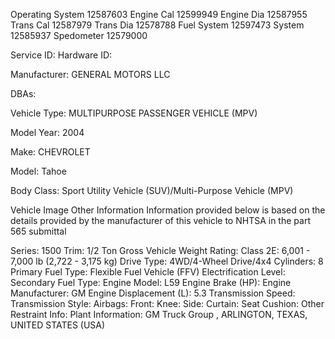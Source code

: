 Operating System	12587603
Engine Cal	12599949
Engine Dia	12587955
Trans Cal	12587979
Trans Dia	12578788
Fuel System	12597473
System	12585937
Spedometer	12579000


Service ID:
Hardware ID:


Manufacturer: GENERAL MOTORS LLC

DBAs:

Vehicle Type: MULTIPURPOSE PASSENGER VEHICLE (MPV)

Model Year: 2004

Make: CHEVROLET

Model: Tahoe

Body Class: Sport Utility Vehicle (SUV)/Multi-Purpose Vehicle (MPV)

 

Vehicle Image
Other Information
Information provided below is based on the details provided by the manufacturer of this vehicle to NHTSA in the part 565 submittal

Series: 1500
Trim: 1/2 Ton
Gross Vehicle Weight Rating: Class 2E: 6,001 - 7,000 lb (2,722 - 3,175 kg)
Drive Type: 4WD/4-Wheel Drive/4x4
Cylinders: 8
Primary Fuel Type: Flexible Fuel Vehicle (FFV)
Electrification Level:
Secondary Fuel Type:
Engine Model: L59
Engine Brake (HP):
Engine Manufacturer: GM
Engine Displacement (L): 5.3
Transmission Speed:
Transmission Style:
Airbags:
Front:
Knee:
Side:
Curtain:
Seat Cushion:
Other Restraint Info:
Plant Information: GM Truck Group , ARLINGTON, TEXAS, UNITED STATES (USA)